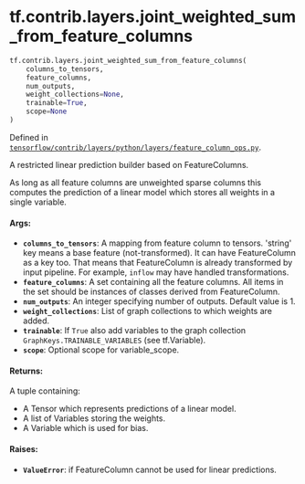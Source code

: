 <div itemscope itemtype="http://developers.google.com/ReferenceObject">
<meta itemprop="name" content="tf.contrib.layers.joint_weighted_sum_from_feature_columns" />
<meta itemprop="path" content="Stable" />
</div>

# tf.contrib.layers.joint_weighted_sum_from_feature_columns

``` python
tf.contrib.layers.joint_weighted_sum_from_feature_columns(
    columns_to_tensors,
    feature_columns,
    num_outputs,
    weight_collections=None,
    trainable=True,
    scope=None
)
```



Defined in [`tensorflow/contrib/layers/python/layers/feature_column_ops.py`](/code/stable/tensorflow/contrib/layers/python/layers/feature_column_ops.py).

A restricted linear prediction builder based on FeatureColumns.

As long as all feature columns are unweighted sparse columns this computes the
prediction of a linear model which stores all weights in a single variable.

#### Args:

* <b>`columns_to_tensors`</b>: A mapping from feature column to tensors. 'string' key
    means a base feature (not-transformed). It can have FeatureColumn as a
    key too. That means that FeatureColumn is already transformed by input
    pipeline. For example, `inflow` may have handled transformations.
* <b>`feature_columns`</b>: A set containing all the feature columns. All items in the
    set should be instances of classes derived from FeatureColumn.
* <b>`num_outputs`</b>: An integer specifying number of outputs. Default value is 1.
* <b>`weight_collections`</b>: List of graph collections to which weights are added.
* <b>`trainable`</b>: If `True` also add variables to the graph collection
    `GraphKeys.TRAINABLE_VARIABLES` (see tf.Variable).
* <b>`scope`</b>: Optional scope for variable_scope.


#### Returns:

A tuple containing:

* A Tensor which represents predictions of a linear model.
* A list of Variables storing the weights.
* A Variable which is used for bias.


#### Raises:

* <b>`ValueError`</b>: if FeatureColumn cannot be used for linear predictions.